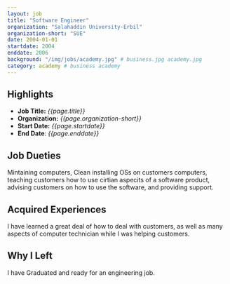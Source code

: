 ```yaml
---
layout: job
title: "Software Engineer"
organization: "Salahaddin University-Erbil"
organization-short: "SUE"
date: 2004-01-01
startdate: 2004
enddate: 2006
background: "/img/jobs/academy.jpg" # business.jpg academy.jpg
category: academy # business academy
---
```


## Highlights

- **Job Title:** _{{page.title}}_
- **Organization:** _{{page.organization-short}}_
- **Start Date:** _{{page.startdate}}_
- **End Date**: _{{page.enddate}}_

## Job Dueties

Mintaining computers, Clean installing OSs on customers computers, teaching customers how to use cirtian aspecits of a software product, advising customers on how to use the software, and providing support.

## Acquired Experiences

I have learned a great deal of how to deal with customers, as well as many aspects of computer technician while I was helping customers.

## Why I Left

I have Graduated and ready for an engineering job.

